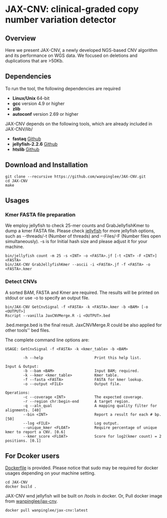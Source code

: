 # JAX-CNV: clinical-graded copy number variation detector

## Overview
Here we present JAX-CNV, a newly developed NGS-based CNV algorithm and its performance on WGS data. We focused on deletions and duplications that are >50Kb.

## Dependencies
To run the tool, the following dependencies are required
  * **Linux/Unix**    64-bit
  * **gcc**    version 4.9 or higher
  * **zlib**
  * **autoconf**    version 2.69 or higher

JAX-CNV depends on the following tools, which are already included in JAX-CNV/lib/
  * **fastaq**    [Github](https://github.com/wanpinglee/fastaq/tree/990d69bffe24a2ea2adf823052bddcf25ea71017)
  * **jellyfish-2.2.6**    [Github](https://github.com/gmarcais/Jellyfish/releases/tag/v2.2.6)
  * **htslib**    [Github](https://github.com/samtools/htslib/tree/b8941e42e1962a026ff1f742df1a66c7edddf89c)

## Download and Installation
```Shell
git clone --recursive https://github.com/wanpinglee/JAX-CNV.git
cd JAX-CNV
make
```

## Usages
### Kmer FASTA file preparation
We employ jellyfish to check 25-mer counts and GrabJellyfishKmer to dump a kmer FASTA file.
Please check [jellyfish](https://github.com/gmarcais/Jellyfish/releases/tag/v2.2.6) for more jellyfish options, such as --threads/-t (Number of threads) and --Files/-F (Number files open simultaneously). -s is for Initial hash size and please adjust it for your machine.
```
bin/jellyfish count -m 25 -s <INT> -o <FASTA>.jf [-t <INT> -F <INT>] <FASTA>
bin/JAX-CNV GrabJellyfishKmer --ascii -i <FASTA>.jf -f <FASTA> -o <FASTA>.kmer
```

### Detect CNVs
A sorted BAM, FASTA and Kmer are required. The results will be printed on stdout or use -o to specify an output file.
```
bin/JAX-CNV GetCnvSignal -f <FASTA> -k <FASTA>.kmer -b <BAM> [-o <OUTPUT>]
Rscript --vanilla JaxCNVMerge.R -i <OUTPUT>.bed
```
<OUTPUT>.bed.merge.bed is the final result. JaxCNVMerge.R could be also applied for other tools'' bed files.

The complete command line options are:
```
USAGE: GetCnvSignal -f <FASTA> -k <kmer_table> -b <BAM>

        -h --help                       Print this help list.

Input & Output:
        -b --bam <BAM>                  Input BAM; required.
        -k --kmer <kmer_table>          Kmer table.
        -f --fasta <FASTA>              FASTA for kmer lookup.
        -o --output <FILE>              Output file.

Operations:
        -c --coverage <INT>             The expected coverage.
        -r --region chr:begin-end       A target region.
        -q --aln_qual                   A mapping quality filter for alignments. [40]
        --bin <INT>                     Report a result for each # bp. [50]
        --log <FILE>                    Log output.
        --unique_kmer <FLOAT>           Require percentage of unique kmer to report a CNV. [0.6]
        --kmer_score <FLOAT>            Score for log2(kmer count) = 2 positions. [0.1]
```

## For Dcoker users
[Dockerfile](Dockerfile) is provided. Please notice that sudo may be required for docker usages depending on your machine setting.
```
cd JAX-CNV
docker build .
```
JAX-CNV wnd jellyfish will be built on /tools in docker.
Or, Pull docker image from [wanpinglee/jax-cnv](https://cloud.docker.com/repository/docker/wanpinglee/jax-cnv).
```
docker pull wanpinglee/jax-cnv:latest
```
